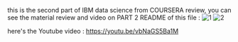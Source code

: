 this is the second part of IBM data science from COURSERA review, you can see the material review and video on PART 2 README of this file :
![1](https://github.com/soeltandata/IBM-DATA-SCIENCE-CLASS/assets/120083326/ae73fb7a-394d-4c07-93f9-747757729e0d)
![2](https://github.com/soeltandata/IBM-DATA-SCIENCE-CLASS/assets/120083326/132610cb-80b7-4149-8ddd-242644f9d65c)



here's the Youtube video : https://youtu.be/vbNaGS5Ba1M
